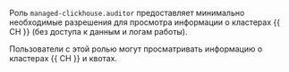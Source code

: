 Роль `managed-clickhouse.auditor` предоставляет минимально необходимые разрешения для просмотра информации о кластерах {{ CH }} (без доступа к данным и логам работы).

Пользователи с этой ролью могут просматривать информацию о кластерах {{ CH }} и квотах.